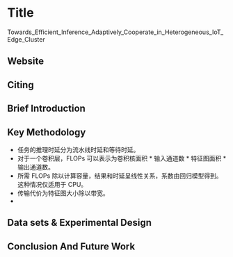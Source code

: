 # Title

Towards_Efficient_Inference_Adaptively_Cooperate_in_Heterogeneous_IoT_Edge_Cluster

## Website
<!-- 网址，有DOI的建议用DOI地址-->

## Citing

<!-- 引用格式，建议使用latex格式-->

## Brief Introduction

<!-- 通过三五句话描述这篇文章，包括 1. 论文的应用场景；2. 论文克服已有方法的局限性；3. 论文主要的技术手段； 4. 论文的预期结果 -->

## Key Methodology
- 任务的推理时延分为流水线时延和等待时延。
- 对于一个卷积层，FLOPs 可以表示为卷积核面积 * 输入通道数 * 特征图面积 * 输出通道数。
- 所需 FLOPs 除以计算容量，结果和时延呈线性关系，系数由回归模型得到。这种情况仅适用于 CPU。
- 传输代价为特征图大小除以带宽。
- 

<!-- 分点写，论述论文中主要技术手段的实施过程 -->


## Data sets & Experimental Design

<!-- 撰写实验环境的设置，实验的对象，实验的比较方面，以及实验的结果（不要列举数据，要概括谈） -->


## Conclusion And Future Work

<!-- 作者或者阅读者对本文工作的总结，以及未来可能的改进方向 -->
